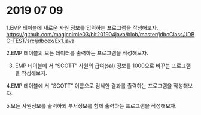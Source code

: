 # 2019 07 09

1.EMP 테이블에 새로운 사원 정보를 입력하는 프로그램을 작성해보자.
<https://github.com/magiccircle03/bit201904java/blob/master/jdbcClass/JDBC-TEST/src/jdbcex/Ex1.java>

2.EMP 테이블의 모든 데이터를 출력하는 프로그램을 작성해보자.

3. EMP 테이블에 서 “SCOTT” 사원의 급여(sal) 정보를 1000으로 바꾸는 프로그램을 작성해보자.

4.EMP 테이블에 서 “SCOTT” 이름으로 검색한 결과를 출력하는 프로그램을 작성해보자.

5.모든 사원정보를 출력하되 부서정보를 함께 출력하는 프로그램을 작성해보자.
